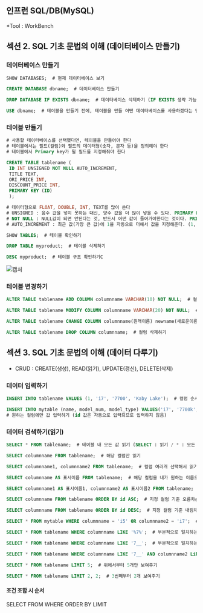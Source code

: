 인프런 SQL/DB(MySQL)  
-------------------------------------------------------------------
*Tool : WorkBench

## 섹션 2. SQL 기초 문법의 이해 (데이터베이스 만들기)  

### 데이터베이스 만들기
~~~sql
SHOW DATABASES;  # 현재 데이터베이스 보기

CREATE DATABASE dbname;  # 데이터베이스 만들기

DROP DATABASE IF EXISTS dbname;  # 데이터베이스 삭제하기 (IF EXISTS 생략 가능)

USE dbname;  # 테이블을 만들기 전에, 테이블을 만들 어떤 데이터베이스를 사용하겠다는 명령을 해야한다
~~~

### 테이블 만들기
~~~sql
# 사용할 데이터베이스를 선택했다면, 테이블을 만들어야 한다
# 테이블에서는 필드(컬럼)와 필드의 데이터형(숫자, 문자 등)을 정의해야 한다
# 테이블에서 Primary key가 될 필드를 지정해줘야 한다

CREATE TABLE tablename (
 ID INT UNSIGNED NOT NULL AUTO_INCREMENT,
 TITLE TEXT,
 ORI_PRICE INT,
 DISCOUNT_PRICE INT,
 PRIMARY KEY (ID)
 );

# 데이터형으로 FLOAT, DOUBLE, INT, TEXT를 많이 쓴다
# UNSIGNED : 음수 값을 넣지 못하는 대신, 양수 값을 더 많이 넣을 수 있다. PRIMARY KEY 값의 경우 많이 한다.
# NOT NULL : NULL값이 되면 안된다는 것, 반드시 어떤 값이 들어가야한다는 것이다. PRIMARY KEY는 자동으로 NOT NULL이 된다.
# AUTO_INCREMENT : 최근 값(가장 큰 값)에 1을 자동으로 더해서 값을 지정해준다. (1, 2, 3 --> 4)

SHOW TABLES;  # 테이블 확인하기

DROP TABLE myproduct;  # 테이블 삭제하기

DESC myproduct;  # 테이블 구조 확인하기C
~~~

![캡처](https://user-images.githubusercontent.com/58073455/77239926-83da5300-6c23-11ea-996d-103a53f577bd.PNG)

### 테이블 변경하기
~~~sql
ALTER TABLE tablename ADD COLUMN columnname VARCHAR(10) NOT NULL;  # 컬럼 추가하기

ALTER TABLE tablename MODIFY COLUMN columnname VARCHAR(20) NOT NULL;  # 컬럼의 데이터 타입 변경하기

ALTER TABLE tablename CHANGE COLUMN columnname(원래이름) newname(새로운이름) VARCHAR(10);  # 컬럼명, 컬럼의 데이터 타입 변경하기

ALTER TABLE tablename DROP COLUMN columnname;  # 컬럼 삭제하기
~~~


## 섹션 3. SQL 기초 문법의 이해 (데이터 다루기)
- CRUD : CREATE(생성), READ(읽기), UPDATE(갱신), DELETE(삭제)

### 데이터 입력하기
~~~sql
INSERT INTO tablename VALUES (1, 'i7', '7700', 'Kaby Lake');  # 컬럼 순서대로 값 입력하기 (모든 컬럼에 값 지정)

INSERT INTO mytable (name, model_num, model_type) VALUES('i7', '7700k', 'Kaby Lake');  
# 원하는 컬럼에만 값 입력하기 (id 값은 자동으로 입력되므로 입력하지 않음)
~~~

### 데이터 검색하기(읽기)
~~~sql
SELECT * FROM tablename;  # 테이블 내 모든 값 읽기 (SELECT : 읽기 / * : 모든 컬럼)

SELECT columnname FROM tablename;  # 해당 컬럼만 읽기

SELECT columnname1, columnname2 FROM tablename;  # 컬럼 여러개 선택해서 읽기

SELECT columnname AS 표시이름 FROM tablename;  # 해당 컬럼을 내가 원하는 이름으로 표시해서 읽기

SELECT columnname1 AS 표시이름1, columnname2 AS 표시이름2 FROM tablename;  # 컬럼 여러개를 내가 원하는 이름으로 표시해서 읽기
~~~

~~~sql
SELECT columnname FROM tablename ORDER BY id ASC;  # 지정 컬럼 기준 오름차순 정렬 (문자열로 된 컬럼을 기준으로 하는 것도 가능)

SELECT columnname FROM tablename ORDER BY id DESC;  # 지정 컬럼 기준 내림차순 정렬
~~~

~~~sql
SELECT * FROM mytable WHERE columnname = 'i5' OR columnname2 = 'i7';  # 조건에 맞는 데이터 가져오기

SELECT * FROM tablename WHERE columnname LIKE '%7%';  # 부분적으로 일치하는 데이터 가져오기 (7을 포함한 경우)

SELECT * FROM tablename WHERE columnname LIKE '7__';  # 부분적으로 일치하는 데이터 가져오기 (7로 시작하고 뒤에 두글자가 붙는 경우)

SELECT * FROM tablename WHERE columnname LIKE '7__' AND columnname2 Like '%6%';  # 부분적으로 일치하는 데이터 가져오기
~~~

~~~sql
SELECT * FROM tablename LIMIT 5;  # 위에서부터 5개만 보여주기

SELECT * FROM tablename LIMIT 2, 2;  # 3번째부터 2개 보여주기
~~~

#### 조건 조합 시 순서
SELECT FROM WHERE ORDER BY LIMIT
























